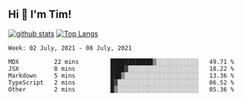 ## Hi 👋 I'm Tim!
  
  [![github stats](https://github-readme-stats.vercel.app/api?username=thostetler&theme=dracula&count_private=true&show_icons=true)](https://github.com/thostetler/github-readme-stats)
  [![Top Langs](https://github-readme-stats.vercel.app/api/top-langs/?username=thostetler&layout=compact&count_private=true&theme=dracula&show_icons=true)](https://github.com/thostetler/github-readme-stats)
 
<!--START_SECTION:waka-->
```text
Week: 02 July, 2021 - 08 July, 2021

MDX          22 mins         ████████████▒░░░░░░░░░░░░   49.71 % 
JSX          8 mins          ████▓░░░░░░░░░░░░░░░░░░░░   18.22 % 
Markdown     5 mins          ███▒░░░░░░░░░░░░░░░░░░░░░   13.36 % 
TypeScript   2 mins          █▓░░░░░░░░░░░░░░░░░░░░░░░   06.52 % 
Other        2 mins          █▒░░░░░░░░░░░░░░░░░░░░░░░   05.36 % 
```
<!--END_SECTION:waka-->
